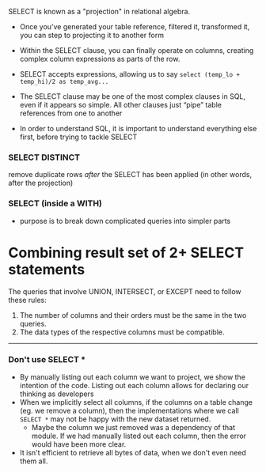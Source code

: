 
SELECT is known as a "projection" in relational algebra.
- Once you’ve generated your table reference, filtered it, transformed it, you can step to projecting it to another form

- Within the SELECT clause, you can finally operate on columns, creating complex column expressions as parts of the row.
- SELECT accepts expressions, allowing us to say `select (temp_lo + temp_hi)/2 as temp_avg...`
- The SELECT clause may be one of the most complex clauses in SQL, even if it appears so simple. All other clauses just “pipe” table references from one to another
- In order to understand SQL, it is important to understand everything else first, before trying to tackle SELECT


### SELECT DISTINCT
remove duplicate rows *after* the SELECT has been applied (in other words, after the projection)

### SELECT (inside a WITH)
- purpose is to break down complicated queries into simpler parts

# Combining result set of 2+ SELECT statements
The queries that involve UNION, INTERSECT, or EXCEPT need to follow these rules:
1. The number of columns and their orders must be the same in the two queries.
2. The data types of the respective columns must be compatible.

* * *

### Don't use SELECT *
- By manually listing out each column we want to project, we show the intention of the code. Listing out each column allows for declaring our thinking as developers
- When we implicitly select all columns, if the columns on a table change (eg. we remove a column), then the implementations where we call `SELECT *` may not be happy with the new dataset returned.
	- Maybe the column we just removed was a dependency of that module. If we had manually listed out each column, then the error would have been more clear.
- It isn't efficient to retrieve all bytes of data, when we don't even need them all.

